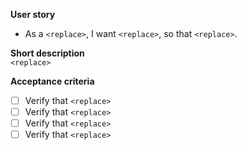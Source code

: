 **User story** <br />
* As a `<replace>`, I want `<replace>`, so that `<replace>`. <br />

**Short description** <br />
`<replace>`

**Acceptance criteria** 
- [ ] Verify that `<replace>`
- [ ] Verify that `<replace>`
- [ ] Verify that `<replace>`
- [ ] Verify that `<replace>`

